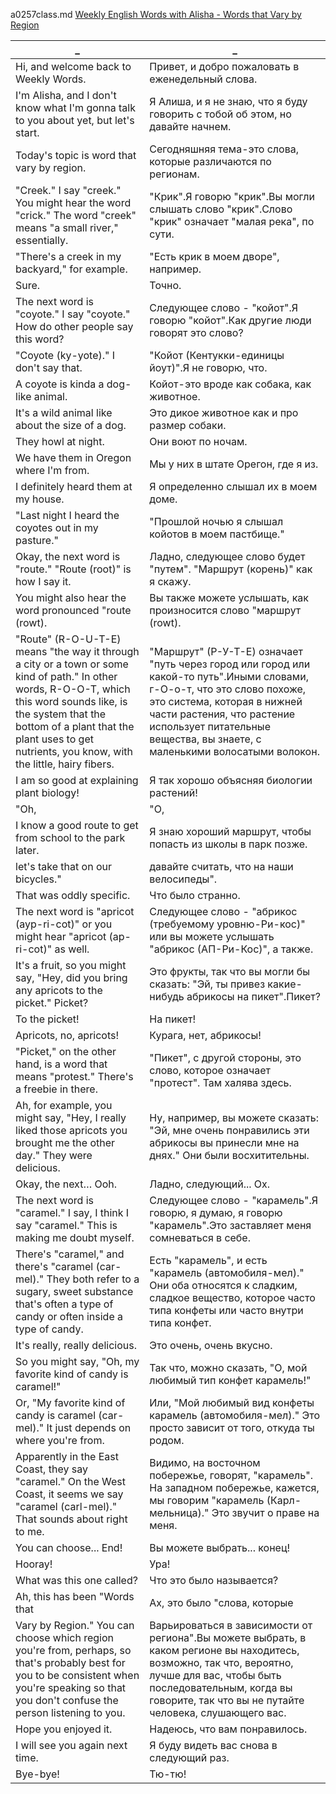 a0257class.md
[Weekly English Words with Alisha - Words that Vary by Region](https://www.youtube.com/watch?v=pUFNb_Zz1aE)





_|_
--|--
Hi, and welcome back to Weekly Words.|Привет, и добро пожаловать в еженедельный слова.
I'm Alisha, and I don't know what I'm gonna talk to you about yet, but let's start.|Я Алиша, и я не знаю, что я буду говорить с тобой об этом, но давайте начнем.
Today's topic is word that vary by region.|Сегодняшняя тема-это слова, которые различаются по регионам.
"Creek." I say "creek." You might hear the word "crick." The word "creek" means "a small river," essentially.|"Крик".Я говорю "крик".Вы могли слышать слово "крик".Слово "крик" означает "малая река", по сути.
"There's a creek in my backyard," for example.|"Есть крик в моем дворе", например.
Sure.|Точно.
The next word is "coyote." I say "coyote." How do other people say this word?|Следующее слово - "койот".Я говорю "койот".Как другие люди говорят это слово?
"Coyote (ky-yote)." I don't say that.|"Койот (Кентукки-единицы йоут)".Я не говорю, что.
A coyote is kinda a dog-like animal.|Койот-это вроде как собака, как животное.
It's a wild animal like about the size of a dog.|Это дикое животное как и про размер собаки.
They howl at night.|Они воют по ночам.
We have them in Oregon where I'm from.|Мы у них в штате Орегон, где я из.
I definitely heard them at my house.|Я определенно слышал их в моем доме.
"Last night I heard the coyotes out in my pasture."|"Прошлой ночью я слышал койотов в моем пастбище."
Okay, the next word is "route." "Route (root)" is how I say it.|Ладно, следующее слово будет "путем". "Маршрут (корень)" как я скажу.
You might also hear the word pronounced "route (rowt).|Вы также можете услышать, как произносится слово "маршрут (rowt).
"Route" (R-O-U-T-E) means "the way it through a city or a town or some kind of path." In other words, R-O-O-T, which this word sounds like, is the system that the bottom of a plant that the plant uses to get nutrients, you know, with the little, hairy fibers.|"Маршрут" (Р-У-Т-Е) означает "путь через город или город или какой-то путь".Иными словами, г-О-о-т, что это слово похоже, это система, которая в нижней части растения, что растение использует питательные вещества, вы знаете, с маленькими волосатыми волокон.
I am so good at explaining plant biology!|Я так хорошо объясняя биологии растений!
"Oh,|"О,
I know a good route to get from school to the park later.|Я знаю хороший маршрут, чтобы попасть из школы в парк позже.
let's take that on our bicycles."|давайте считать, что на наши велосипеды".
That was oddly specific.|Что было странно.
The next word is "apricot (ayp-ri-cot)" or you might hear "apricot (ap-ri-cot)" as well.|Следующее слово - "абрикос (требуемому уровню-Ри-кос)" или вы можете услышать "абрикос (АП-Ри-Кос)", а также.
It's a fruit, so you might say, "Hey, did you bring any apricots to the picket." Picket?|Это фрукты, так что вы могли бы сказать: "Эй, ты привез какие-нибудь абрикосы на пикет".Пикет?
To the picket!|На пикет!
Apricots, no, apricots!|Курага, нет, абрикосы!
"Picket," on the other hand, is a word that means "protest." There's a freebie in there.|"Пикет", с другой стороны, это слово, которое означает "протест". Там халява здесь.
Ah, for example, you might say, "Hey, I really liked those apricots you brought me the other day." They were delicious.|Ну, например, вы можете сказать: "Эй, мне очень понравились эти абрикосы вы принесли мне на днях." Они были восхитительны.
Okay, the next… Ooh.|Ладно, следующий... Ох.
The next word is "caramel." I say, I think I say "caramel." This is making me doubt myself.|Следующее слово - "карамель".Я говорю, я думаю, я говорю "карамель".Это заставляет меня сомневаться в себе.
There's "caramel," and there's "caramel (car-mel)." They both refer to a sugary, sweet substance that's often a type of candy or often inside a type of candy.|Есть "карамель", и есть "карамель (автомобиля-мел)." Они оба относятся к сладким, сладкое вещество, которое часто типа конфеты или часто внутри типа конфет.
It's really, really delicious.|Это очень, очень вкусно.
So you might say, "Oh, my favorite kind of candy is caramel!"|Так что, можно сказать, "О, мой любимый тип конфет карамель!"
Or, "My favorite kind of candy is caramel (car-mel)." It just depends on where you're from.|Или, "Мой любимый вид конфеты карамель (автомобиля-мел)." Это просто зависит от того, откуда ты родом.
Apparently in the East Coast, they say "caramel." On the West Coast, it seems we say "caramel (carl-mel)." That sounds about right to me.|Видимо, на восточном побережье, говорят, "карамель". На западном побережье, кажется, мы говорим "карамель (Карл-мельница)." Это звучит о праве на меня.
You can choose... End!|Вы можете выбрать... конец!
Hooray!|Ура!
What was this one called?|Что это было называется?
Ah, this has been "Words that|Ах, это было "слова, которые
Vary by Region." You can choose which region you're from, perhaps, so that's probably best for you to be consistent when you're speaking so that you don't confuse the person listening to you.|Варьироваться в зависимости от региона".Вы можете выбрать, в каком регионе вы находитесь, возможно, так что, вероятно, лучше для вас, чтобы быть последовательным, когда вы говорите, так что вы не путайте человека, слушающего вас.
Hope you enjoyed it.|Надеюсь, что вам понравилось.
I will see you again next time.|Я буду видеть вас снова в следующий раз.
Bye-bye!|Тю-тю!
